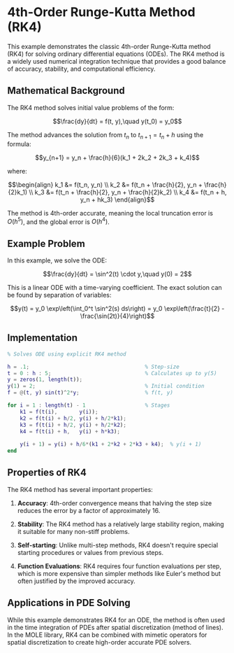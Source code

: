 # 4th-Order Runge-Kutta Method (RK4)

This example demonstrates the classic 4th-order Runge-Kutta method (RK4) for solving ordinary differential equations (ODEs). The RK4 method is a widely used numerical integration technique that provides a good balance of accuracy, stability, and computational efficiency.

## Mathematical Background

The RK4 method solves initial value problems of the form:

$$\frac{dy}{dt} = f(t, y),\quad y(t_0) = y_0$$

The method advances the solution from $t_n$ to $t_{n+1} = t_n + h$ using the formula:

$$y_{n+1} = y_n + \frac{h}{6}(k_1 + 2k_2 + 2k_3 + k_4)$$

where:

$$\begin{align}
k_1 &= f(t_n, y_n) \\
k_2 &= f(t_n + \frac{h}{2}, y_n + \frac{h}{2}k_1) \\
k_3 &= f(t_n + \frac{h}{2}, y_n + \frac{h}{2}k_2) \\
k_4 &= f(t_n + h, y_n + hk_3)
\end{align}$$

The method is 4th-order accurate, meaning the local truncation error is $O(h^5)$, and the global error is $O(h^4)$.

## Example Problem

In this example, we solve the ODE:

$$\frac{dy}{dt} = \sin^2(t) \cdot y,\quad y(0) = 2$$

This is a linear ODE with a time-varying coefficient. The exact solution can be found by separation of variables:

$$y(t) = y_0 \exp\left(\int_0^t \sin^2(s) ds\right) = y_0 \exp\left(\frac{t}{2} - \frac{\sin(2t)}{4}\right)$$

## Implementation

```matlab
% Solves ODE using explicit RK4 method

h = .1;                                     % Step-size
t = 0 : h : 5;                              % Calculates up to y(5)
y = zeros(1, length(t));
y(1) = 2;                                   % Initial condition
f = @(t, y) sin(t)^2*y;                     % f(t, y)

for i = 1 : length(t) - 1                   % Stages
    k1 = f(t(i),       y(i));
    k2 = f(t(i) + h/2, y(i) + h/2*k1);
    k3 = f(t(i) + h/2, y(i) + h/2*k2);
    k4 = f(t(i) + h,   y(i) + h*k3);
    
    y(i + 1) = y(i) + h/6*(k1 + 2*k2 + 2*k3 + k4);  % y(i + 1)
end
```

## Properties of RK4

The RK4 method has several important properties:

1. **Accuracy**: 4th-order convergence means that halving the step size reduces the error by a factor of approximately 16.

2. **Stability**: The RK4 method has a relatively large stability region, making it suitable for many non-stiff problems.

3. **Self-starting**: Unlike multi-step methods, RK4 doesn't require special starting procedures or values from previous steps.

4. **Function Evaluations**: RK4 requires four function evaluations per step, which is more expensive than simpler methods like Euler's method but often justified by the improved accuracy.

## Applications in PDE Solving

While this example demonstrates RK4 for an ODE, the method is often used in the time integration of PDEs after spatial discretization (method of lines). In the MOLE library, RK4 can be combined with mimetic operators for spatial discretization to create high-order accurate PDE solvers. 